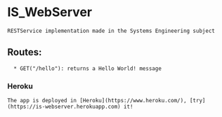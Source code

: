 # IS_WebServer

    RESTService implementation made in the Systems Engineering subject

   ## Routes:
    
      * GET("/hello"): returns a Hello World! message

### Heroku

    The app is deployed in [Heroku](https://www.heroku.com/), [try](https://is-webserver.herokuapp.com) it!